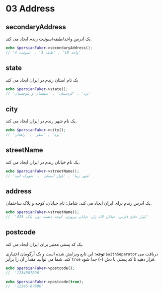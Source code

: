 # 03 Address

## secondaryAddress

یک آدرس واحد/طبقه/سوئیت رندم ایجاد می کند.

```php
echo $persianFaker->secondaryAddress();
// 'واحد 18' , 'طبقه 3' , 'سوئیت 4'
```

## state

یک نام استان رندم در ایران ایجاد می کند

```php
echo $persianFaker->state();
// 'یزد' , 'کردستان' , 'سیستان و بلوچستان'
```

## city

یک نام شهر رندم در ایران ایجاد می کند.

```php
echo $persianFaker->city();
// 'یزد' , 'سقز' , 'زاهدان'
```

## streetName

یک نام خیابان رندم در ایران ایجاد می کند.

```php
echo $persianFaker->streetName();
// 'شهر زیبا' , 'بلوار آسمان' , 'شهرک امید'
```

## address

یک آدرس رندم برای ایران ایجاد می کند، شامل: نام خیابان، کوچه و پلاک ساختمان.

```php
echo $persianFaker->streetName();
//  'بلوار خلیج فارس، خیابان لاله زار، خیابان پیروزی، کوچه چشمه نور، پلاک 425'
```

## postcode

یک کد پستی معتبر برای ایران ایجاد می کند.

**توجه:** این تابع ویرایش شده است و یک آرگومان اختیاری `$withSeparator` دریافت می کند. شما می توانید مقدار آن را برابر `true` قرار دهید تا کد پستی با دش (-) جدا شود.

```php
echo $persianFaker->postcode();
//  '1234567890'

echo $persianFaker->postcode(true);
//  '12345-67890'
```

